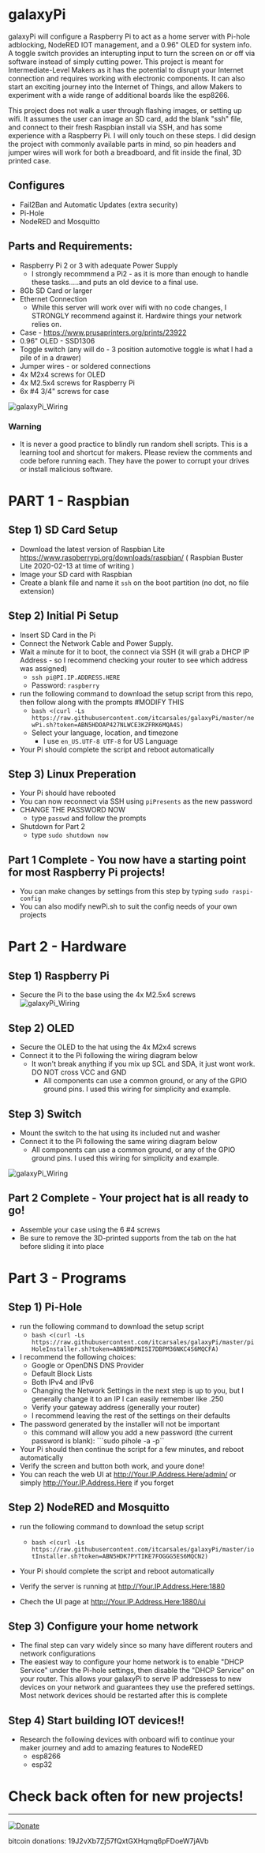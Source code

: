 # galaxyPi
  galaxyPi will configure a Raspberry Pi to act as a home server with Pi-hole adblocking, NodeRED IOT management, and a 0.96" OLED for system info.  A toggle switch provides an interupting input to turn the screen on or off via software instead of simply cutting power.  This project is meant for Intermediate-Level Makers as it has the potential to disrupt your Internet connection and requires working with electronic components.  It can also start an exciting journey into the Internet of Things, and allow Makers to experiment with a wide range of additional boards like the esp8266.
  
  This project does not walk a user through flashing images, or setting up wifi.  It assumes the user can image an SD card, add the blank "ssh" file, and connect to their fresh Raspbian install via SSH, and has some experience with a Raspberry Pi.  I will only touch on these steps.  I did design the project with commonly available parts in mind, so pin headers and jumper wires will work for both a breadboard, and fit inside the final, 3D printed case.
  
## Configures
- Fail2Ban and Automatic Updates (extra security)
- Pi-Hole
- NodeRED and Mosquitto

## Parts and Requirements:
- Raspberry Pi 2 or 3 with adequate Power Supply
  - I strongly recommmend a Pi2 - as it is more than enough to handle these tasks.....and puts an old device to a final use.
- 8Gb SD Card or larger
- Ethernet Connection
  - While this server will work over wifi with no code changes, I STRONGLY recommend against it.  Hardwire things your network relies on.
- Case - https://www.prusaprinters.org/prints/23922
- 0.96" OLED - SSD1306
- Toggle switch (any will do - 3 position automotive toggle is what I had a pile of in a drawer)
- Jumper wires - or soldered connections
- 4x M2x4 screws for OLED
- 4x M2.5x4 screws for Raspberry Pi
- 6x #4 3/4" screws for case

![galaxyPi_Wiring](https://github.com/itcarsales/galaxyPi/blob/master/images/components.jpg)

### Warning
  - It is never a good practice to blindly run random shell scripts.  This is a learning tool and shortcut for makers.  Please review the comments and code before running each.  They have the power to corrupt your drives or install malicious software.

# PART 1 - Raspbian

## Step 1)  SD Card Setup
  - Download the latest version of Raspbian Lite 
  https://www.raspberrypi.org/downloads/raspbian/ ( Raspbian Buster Lite 2020-02-13 at time of writing )
  - Image your SD card with Raspbian
  - Create a blank file and name it ```ssh``` on the boot partition (no dot, no file extension)
 
## Step 2) Initial Pi Setup
  - Insert SD Card in the Pi
  - Connect the Network Cable and Power Supply.
  - Wait a minute for it to boot, the connect via SSH (it will grab a DHCP IP Address - so I recommend checking your router to see which address was assigned)
    - ```ssh pi@PI.IP.ADDRESS.HERE```
    - Password: ```raspberry```
  - run the following command to download the setup script from this repo, then follow along with the prompts
    #MODIFY THIS
    - ```bash <(curl -Ls https://raw.githubusercontent.com/itcarsales/galaxyPi/master/newPi.sh?token=ABN5HDOAP427NLWCE3KZFRK6MQA4S)```
    - Select your language, location, and timezone
      - I use ```en_US.UTF-8 UTF-8``` for US Language
  - Your Pi should complete the script and reboot automatically

## Step 3) Linux Preperation
  - Your Pi should have rebooted
  - You can now reconnect via SSH using ```piPresents``` as the new password
  - CHANGE THE PASSWORD NOW
    - type ```passwd``` and follow the prompts
  - Shutdown for Part 2
    - type ```sudo shutdown now```

## Part 1 Complete - You now have a starting point for most Raspberry Pi projects!
  - You can make changes by settings from this step by typing ```sudo raspi-config```
  - You can also modify newPi.sh to suit the config needs of your own projects


# Part 2 - Hardware

## Step 1) Raspberry Pi
  - Secure the Pi to the base using the 4x M2.5x4 screws
![galaxyPi_Wiring](https://github.com/itcarsales/galaxyPi/blob/master/images/case.jpg)

## Step 2) OLED
  - Secure the OLED to the hat using the 4x M2x4 screws
  - Connect it to the Pi following the wiring diagram below
    - It won't break anything if you mix up SCL and SDA, it just wont work.  DO NOT cross VCC and GND
      - All components can use a common ground, or any of the GPIO ground pins.  I used this wiring for simplicity and example.

## Step 3) Switch
  - Mount the switch to the hat using its included nut and washer
  - Connect it to the Pi following the same wiring diagram below
    - All components can use a common ground, or any of the GPIO ground pins.  I used this wiring for simplicity and example.

![galaxyPi_Wiring](https://github.com/itcarsales/galaxyPi/blob/master/images/galaxyPi_wiring.png)

## Part 2 Complete - Your project hat is all ready to go!
  - Assemble your case using the 6 #4 screws
  - Be sure to remove the 3D-printed supports from the tab on the hat before sliding it into place

# Part 3 - Programs

## Step 1) Pi-Hole
  - run the following command to download the setup script
    - ```bash <(curl -Ls https://raw.githubusercontent.com/itcarsales/galaxyPi/master/piHoleInstaller.sh?token=ABN5HDPNISI7DBPM36NKC4S6MQCFA)```
  - I recommend the following choices:
    - Google or OpenDNS DNS Provider
    - Default Block Lists
    - Both IPv4 and IPv6
    - Changing the Network Settings in the next step is up to you, but I generally change it to an IP I can easily remember like .250
    - Verify your gateway address (generally your router)
    - I recommend leaving the rest of the settings on their defaults
  - The password generated by the installer will not be important
    - this command will allow you add a new password (the current password is blank): ```sudo pihole -a -p``
  - Your Pi should then continue the script for a few minutes, and reboot automatically
  - Verify the screen and button both work, and youre done!
  - You can reach the web UI at http://Your.IP.Address.Here/admin/ or simply http://Your.IP.Address.Here if you forget

## Step 2) NodeRED and Mosquitto
  - run the following command to download the setup script
    - ```bash <(curl -Ls https://raw.githubusercontent.com/itcarsales/galaxyPi/master/iotInstaller.sh?token=ABN5HDK7PYTIKE7FOGGG5ES6MQCN2)```
  - Your Pi should complete the script and reboot automatically

  - Verify the server is running at http://Your.IP.Address.Here:1880
  - Chech the UI page at http://Your.IP.Address.Here:1880/ui

## Step 3) Configure your home network
  - The final step can vary widely since so many have different routers and network configurations
  - The easiest way to configure your home network is to enable "DHCP Service" under the Pi-hole settings, then disable the "DHCP Service" on your router.  This allows your galaxyPi to serve IP addressess to new devices on your network and guarantees they use the prefered settings.  Most network devices should be restarted after this is complete

## Step 4) Start building IOT devices!!
  - Research the following devices with onboard wifi to continue your maker journey and add to amazing features to NodeRED
    - esp8266
    - esp32


# Check back often for new projects!
  <hr>

[![Donate](https://www.paypalobjects.com/en_US/i/btn/btn_donateCC_LG.gif)](https://www.paypal.com/cgi-bin/webscr?cmd=_s-xclick&hosted_button_id=MLRHALWRP3KJC)

bitcoin donations: 19J2vXb7Zj57fQxtGXHqmq6pFDoeW7jAVb






  